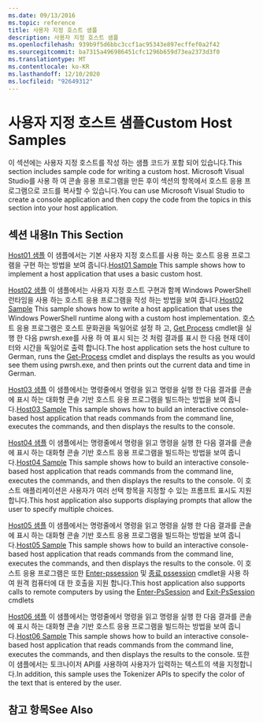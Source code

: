 ```yaml
---
ms.date: 09/13/2016
ms.topic: reference
title: 사용자 지정 호스트 샘플
description: 사용자 지정 호스트 샘플
ms.openlocfilehash: 939b9f5d6bbc3ccf1ac95343e897ecffef0a2f42
ms.sourcegitcommit: ba7315a496986451cfc1296b659d73ea2373d3f0
ms.translationtype: MT
ms.contentlocale: ko-KR
ms.lasthandoff: 12/10/2020
ms.locfileid: "92649312"
---
```

# <a name="custom-host-samples"></a><span data-ttu-id="3518d-103">사용자 지정 호스트 샘플</span><span class="sxs-lookup"><span data-stu-id="3518d-103">Custom Host Samples</span></span>

<span data-ttu-id="3518d-104">이 섹션에는 사용자 지정 호스트를 작성 하는 샘플 코드가 포함 되어 있습니다.</span><span class="sxs-lookup"><span data-stu-id="3518d-104">This section includes sample code for writing a custom host.</span></span> <span data-ttu-id="3518d-105">Microsoft Visual Studio를 사용 하 여 콘솔 응용 프로그램을 만든 후이 섹션의 항목에서 호스트 응용 프로그램으로 코드를 복사할 수 있습니다.</span><span class="sxs-lookup"><span data-stu-id="3518d-105">You can use Microsoft Visual Studio to create a console application and then copy the code from the topics in this section into your host application.</span></span>

## <a name="in-this-section"></a><span data-ttu-id="3518d-106">섹션 내용</span><span class="sxs-lookup"><span data-stu-id="3518d-106">In This Section</span></span>

 <span data-ttu-id="3518d-107">[Host01 샘플](./host01-sample.md) 이 샘플에서는 기본 사용자 지정 호스트를 사용 하는 호스트 응용 프로그램을 구현 하는 방법을 보여 줍니다.</span><span class="sxs-lookup"><span data-stu-id="3518d-107">[Host01 Sample](./host01-sample.md) This sample shows how to implement a host application that uses a basic custom host.</span></span>

 <span data-ttu-id="3518d-108">[Host02 샘플](./host02-sample.md) 이 샘플에서는 사용자 지정 호스트 구현과 함께 Windows PowerShell 런타임을 사용 하는 호스트 응용 프로그램을 작성 하는 방법을 보여 줍니다.</span><span class="sxs-lookup"><span data-stu-id="3518d-108">[Host02 Sample](./host02-sample.md) This sample shows how to write a host application that uses the Windows PowerShell runtime along with a custom host implementation.</span></span> <span data-ttu-id="3518d-109">호스트 응용 프로그램은 호스트 문화권을 독일어로 설정 하 고, [Get Process](/powershell/module/Microsoft.PowerShell.Management/Get-Process) cmdlet을 실행 한 다음 pwrsh.exe를 사용 하 여 표시 되는 것 처럼 결과를 표시 한 다음 현재 데이터와 시간을 독일어로 출력 합니다.</span><span class="sxs-lookup"><span data-stu-id="3518d-109">The host application sets the host culture to German, runs the [Get-Process](/powershell/module/Microsoft.PowerShell.Management/Get-Process) cmdlet and displays the results as you would see them using pwrsh.exe, and then prints out the current data and time in German.</span></span>

 <span data-ttu-id="3518d-110">[Host03 샘플](./host03-sample.md) 이 샘플에서는 명령줄에서 명령을 읽고 명령을 실행 한 다음 결과를 콘솔에 표시 하는 대화형 콘솔 기반 호스트 응용 프로그램을 빌드하는 방법을 보여 줍니다.</span><span class="sxs-lookup"><span data-stu-id="3518d-110">[Host03 Sample](./host03-sample.md) This sample shows how to build an interactive console-based host application that reads commands from the command line, executes the commands, and then displays the results to the console.</span></span>

 <span data-ttu-id="3518d-111">[Host04 샘플](./host04-sample.md) 이 샘플에서는 명령줄에서 명령을 읽고 명령을 실행 한 다음 결과를 콘솔에 표시 하는 대화형 콘솔 기반 호스트 응용 프로그램을 빌드하는 방법을 보여 줍니다.</span><span class="sxs-lookup"><span data-stu-id="3518d-111">[Host04 Sample](./host04-sample.md) This sample shows how to build an interactive console-based host application that reads commands from the command line, executes the commands, and then displays the results to the console.</span></span> <span data-ttu-id="3518d-112">이 호스트 애플리케이션은 사용자가 여러 선택 항목을 지정할 수 있는 프롬프트 표시도 지원합니다.</span><span class="sxs-lookup"><span data-stu-id="3518d-112">This host application also supports displaying prompts that allow the user to specify multiple choices.</span></span>

 <span data-ttu-id="3518d-113">[Host05 샘플](./host05-sample.md) 이 샘플에서는 명령줄에서 명령을 읽고 명령을 실행 한 다음 결과를 콘솔에 표시 하는 대화형 콘솔 기반 호스트 응용 프로그램을 빌드하는 방법을 보여 줍니다.</span><span class="sxs-lookup"><span data-stu-id="3518d-113">[Host05 Sample](./host05-sample.md) This sample shows how to build an interactive console-based host application that reads commands from the command line, executes the commands, and then displays the results to the console.</span></span> <span data-ttu-id="3518d-114">이 호스트 응용 프로그램은 또한 [Enter-pssession](/powershell/module/Microsoft.PowerShell.Core/Enter-PSSession) 및 [종료 pssession](/powershell/module/Microsoft.PowerShell.Core/Exit-PSSession) cmdlet을 사용 하 여 원격 컴퓨터에 대 한 호출을 지원 합니다.</span><span class="sxs-lookup"><span data-stu-id="3518d-114">This host application also supports calls to remote computers by using the [Enter-PsSession](/powershell/module/Microsoft.PowerShell.Core/Enter-PSSession) and [Exit-PsSession](/powershell/module/Microsoft.PowerShell.Core/Exit-PSSession) cmdlets</span></span>

 <span data-ttu-id="3518d-115">[Host06 샘플](./host06-sample.md) 이 샘플에서는 명령줄에서 명령을 읽고 명령을 실행 한 다음 결과를 콘솔에 표시 하는 대화형 콘솔 기반 호스트 응용 프로그램을 빌드하는 방법을 보여 줍니다.</span><span class="sxs-lookup"><span data-stu-id="3518d-115">[Host06 Sample](./host06-sample.md) This sample shows how to build an interactive console-based host application that reads commands from the command line, executes the commands, and then displays the results to the console.</span></span> <span data-ttu-id="3518d-116">또한 이 샘플에서는 토크나이저 API를 사용하여 사용자가 입력하는 텍스트의 색을 지정합니다.</span><span class="sxs-lookup"><span data-stu-id="3518d-116">In addition, this sample uses the Tokenizer APIs to specify the color of the text that is entered by the user.</span></span>

## <a name="see-also"></a><span data-ttu-id="3518d-117">참고 항목</span><span class="sxs-lookup"><span data-stu-id="3518d-117">See Also</span></span>
